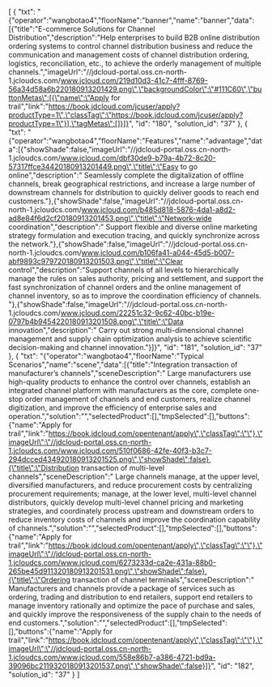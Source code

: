 [
    {
        "txt": "{\"operator\":\"wangbotao4\",\"floorName\":\"banner\",\"name\":\"banner\",\"data\":[{\"title\":\"E-commerce Solutions for Channel Distribution\",\"description\":\"Help enterprises to build B2B online distribution ordering systems to control channel distribution business and reduce the communication and management costs of channel distribution ordering, logistics, reconciliation, etc., to achieve the orderly management of multiple channels.\",\"imageUrl\":\"//jdcloud-portal.oss.cn-north-1.jcloudcs.com/www.jcloud.com/219d10d3-41c7-4fff-8769-56a34d58a6b220180913201429.png\",\"backgroundColor\":\"#111C60\",\"buttonMetas\":[{\"name\":\"Apply for trail\",\"link\":\"https://book.jdcloud.com/jcuser/apply?productType=1\",\"classTag\":\"https://book.jdcloud.com/jcuser/apply?productType=1\"}],\"tagMetas\":[]}]}",
        "id": "180",
        "solution_id": "37"
    },
    {
        "txt": "{\"operator\":\"wangbotao4\",\"floorName\":\"Features\",\"name\":\"advantage\",\"data\":[{\"showShade\":false,\"imageUrl\":\"//jdcloud-portal.oss.cn-north-1.jcloudcs.com/www.jcloud.com/dbf30de9-b79a-4b72-8c20-57317ffce34420180913201449.png\",\"title\":\"Easy to go online\",\"description\":\" Seamlessly complete the digitalization of offline channels, break geographical restrictions, and increase a large number of downstream channels for distribution to quickly deliver goods to reach end customers.\"},{\"showShade\":false,\"imageUrl\":\"//jdcloud-portal.oss.cn-north-1.jcloudcs.com/www.jcloud.com/b485d818-5876-4da1-a8d2-ad8e84f6d2cf20180913201453.png\",\"title\":\"Network-wide coordination\",\"description\":\" Support flexible and diverse online marketing strategy formulation and execution tracing, and quickly synchronize across the network.\"},{\"showShade\":false,\"imageUrl\":\"//jdcloud-portal.oss.cn-north-1.jcloudcs.com/www.jcloud.com/b106fa41-a044-45d5-b007-abf9893c979720180913201503.png\",\"title\":\"Clear control\",\"description\":\"Support channels of all levels to hierarchically manage the rules on sales authority, pricing and settlement, and support the fast synchronization of channel orders and the online management of channel inventory, so as to improve the coordination efficiency of channels. \"},{\"showShade\":false,\"imageUrl\":\"//jdcloud-portal.oss.cn-north-1.jcloudcs.com/www.jcloud.com/22251c32-9c62-40bc-b19e-0797b4b9454220180913201508.png\",\"title\":\"Data innovation\",\"description\":\" Carry out strong multi-dimensional channel management and supply chain optimization analysis to achieve scientific decision-making and channel innovation.\"}]}",
        "id": "181",
        "solution_id": "37"
    },
    {
        "txt": "{\"operator\":\"wangbotao4\",\"floorName\":\"Typical Scenarios\",\"name\":\"scene\",\"data\":[{\"title\":\"Integration transaction of manufacturer’s channels\",\"sceneDescription\":\" Large manufacturers use high-quality products to enhance the control over channels, establish an integrated channel platform with manufacturers as the core, complete one-stop order management of channels and end customers, realize channel digitization, and improve the efficiency of enterprise sales and operation.\",\"solution\":\"\",\"selectedProduct\":[],\"tmpSelected\":[],\"buttons\":{\"name\":\"Apply for trail\",\"link\":\"https://book.jdcloud.com/opentenant/apply\",\"classTag\":\"\"},\"imageUrl\":\"//jdcloud-portal.oss.cn-north-1.jcloudcs.com/www.jcloud.com/510f0686-42fe-40f3-b3c7-294dcced434920180913201525.png\",\"showShade\":false},{\"title\":\"Distribution transaction of multi-level channels\",\"sceneDescription\":\" Large channels manage, at the upper level, diversified manufacturers, and reduce procurement costs by centralizing procurement requirements; manage, at the lower level, multi-level channel distributors, quickly develop multi-level channel pricing and marketing strategies, and coordinately process upstream and downstream orders to reduce inventory costs of channels and improve the coordination capability of channels.\",\"solution\":\"\",\"selectedProduct\":[],\"tmpSelected\":[],\"buttons\":{\"name\":\"Apply for trail\",\"link\":\"https://book.jdcloud.com/opentenant/apply\",\"classTag\":\"\"},\"imageUrl\":\"//jdcloud-portal.oss.cn-north-1.jcloudcs.com/www.jcloud.com/6273233d-ca2e-431a-88b0-265be45d911320180913201531.png\",\"showShade\":false},{\"title\":\"Ordering transaction of channel terminals\",\"sceneDescription\":\" Manufacturers and channels provide a package of services such as ordering, trading and distribution to end retailers, support end retailers to manage inventory rationally and optimize the pace of purchase and sales, and quickly improve the responsiveness of the supply chain to the needs of end customers.\",\"solution\":\"\",\"selectedProduct\":[],\"tmpSelected\":[],\"buttons\":{\"name\":\"Apply for trail\",\"link\":\"https://book.jdcloud.com/opentenant/apply\",\"classTag\":\"\"},\"imageUrl\":\"//jdcloud-portal.oss.cn-north-1.jcloudcs.com/www.jcloud.com/558e86b7-a386-4721-bd9a-39096bc2119320180913201537.png\",\"showShade\":false}]}",
        "id": "182",
        "solution_id": "37"
    }
]
